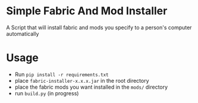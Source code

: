 # Simple Fabric And Mod Installer
A Script that will install fabric and mods you specify to a person's computer automatically

# Usage
- Run `pip install -r requirements.txt`
- place `fabric-installer-x.x.x.jar` in the root directory
- place the fabric mods you want installed in the `mods/` directory
- run `build.py` (in progress)
